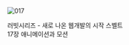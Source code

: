 ![017](https://github.com/user-attachments/assets/5657cb79-0263-4cd6-92a3-e60ed8d00f63)

러빗시리즈 - 새로 나온 웹개발의 시작 스벨트<br>
17장 애니메이션과 모션
